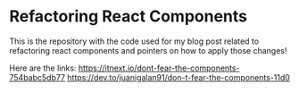 # Refactoring React Components

This is the repository with the code used for my blog post related to refactoring react components and pointers on how to apply those changes!

Here are the links:
https://itnext.io/dont-fear-the-components-754babc5db77
https://dev.to/juanigalan91/don-t-fear-the-components-11d0
